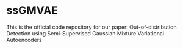 # ssGMVAE
This is the official code repository for our paper:  Out-of-distribution Detection using Semi-Supervised Gaussian Mixture Variational Autoencoders
